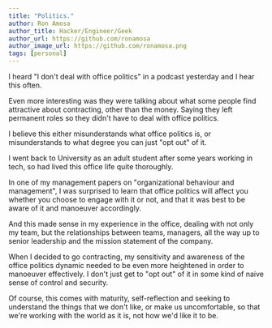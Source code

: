 ```yaml
---
title: "Politics."
author: Ron Amosa
author_title: Hacker/Engineer/Geek
author_url: https://github.com/ronamosa
author_image_url: https://github.com/ronamosa.png
tags: [personal]
---
```


I heard "I don't deal with office politics" in a podcast yesterday and I hear this often.

Even more interesting was they were talking about what some people find attractive about contracting, other than the money. Saying they left permanent roles so they didn't have to deal with office politics.

I believe this either misunderstands what office politics is, or misunderstands to what degree you can just "opt out" of it.

I went back to University as an adult student after some years working in tech, so had lived this office life quite thoroughly.

In one of my management papers on "organizational behaviour and management", I was surprised to learn that office politics will affect you whether you choose to engage with it or not, and that it was best to be aware of it and manoeuver accordingly.

And this made sense in my experience in the office, dealing with not only my team, but the relationships between teams, managers, all the way up to senior leadership and the mission statement of the company.

When I decided to go contracting, my sensitivity and awareness of the office politics dynamic needed to be even more heightened in order to manoeuver effectively. I don't just get to "opt out" of it in some kind of naive sense of control and security.

Of course, this comes with maturity, self-reflection and seeking to understand the things that we don't like, or make us uncomfortable, so that we're working with the world as it is, not how we'd like it to be.
